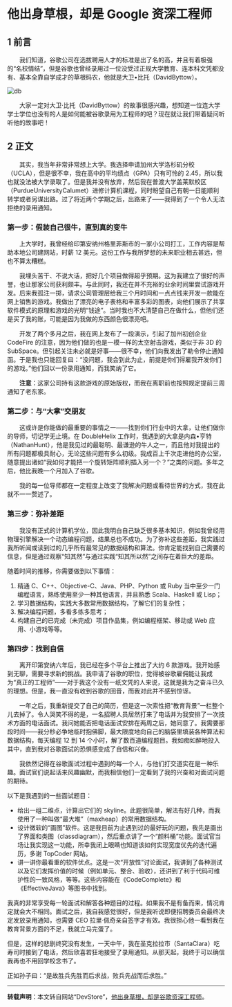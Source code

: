 # 他出身草根，却是 Google 资深工程师

## 1 前言


　　我们知道，谷歌公司在选拔聘用人才的标准是出了名的高，并且有着极强的“名校情结”，但是谷歌也曾经录用过一位没受过正规大学教育、连本科文凭都没有、基本全靠自学成才的草根码农，他就是大卫•比托（DavidByttow）。

![db](http://img.blog.csdn.net/20170328171321828)

　　大家一定对大卫·比托（DavidByttow）的故事很感兴趣，想知道一位连大学学士学位也没有的人是如何能被谷歌录用为工程师的吧？现在就让我们带着疑问听听他的故事吧！

## 2 正文

　　其实，我当年非常非常想上大学。我选择申请加州大学洛杉矶分校（UCLA），但是很不幸，我在高中的平均绩点（GPA）只有可怜的 2.45，所以我也就没法被大学录取了。但是我并没有放弃，然后我在普渡大学盖莱默校区（PurdueUniversityCalumet）进修计算机课程，同时盼望自己有朝一日能顺利转学或者另谋出路。过了将近两个学期之后，出路来了——我得到了一个令人无法拒绝的录用通知。

### 第一步：假装自己很牛，直到真的变牛


　　上大学时，我曾经给印第安纳州格里菲斯市的一家小公司打工，工作内容是帮助本地公司建网站，时薪 12 美元。这份工作与我所梦想的未来职业相去甚远，但也不算太糟糕。

　　我埋头苦干、不说大话，把好几个项目做得超乎预期。这为我建立了很好的声誉，也让那家公司获利颇丰。与此同时，我还在并不充裕的业余时间里尝试游戏开发。后来我孤注一掷，请求公司管理层给我三个月时间和一点点钱来开发一款能在网上销售的游戏。我做出了漂亮的电子表格和丰富多彩的图表，向他们展示了共享软件模式的原理和游戏的光明“钱途”。当时我也不大清楚自己在做什么，但他们还是买了我的账，可能是因为我做的东西颜色很漂亮吧。

　　开发了两个多月之后，我在网上发布了一段演示，引起了加州初创企业 CodeFire 的注意，因为他们做的也是一模一样的太空射击游戏，类似于非 3D 的 SubSpace。但引起关注未必就是好事——很不幸，他们向我发出了勒令停止通知函。于是我也只能回复曰：“没问题，我会到此为止，前提是你们得雇我开发你们的游戏。”他们回以一份录用通知，而我笑纳了它。

　　**注意**：这家公司持有这款游戏的原始版权，而我在离职前也按照规定提前三周通知了老东家。

### 第二步：与“大拿”交朋友

　　这或许是你能做的最重要的事情之一——找到你们行业中的大拿，让他们做你的导师，切记学无止境。在 DoubleHelix 工作时，我遇到的大拿是内森•亨特（NathanHunt），他是我见过的最聪明、最谦逊的牛人之一，而且他对我提出的所有问题都极具耐心，无论这些问题有多么初级。我成百上千次走进他的办公室，随意提出诸如“我如何才能把一个旋转矩阵顺利插入另一个？”之类的问题。多年之后，他比我晚一个月加入了谷歌。

　　我的每一位导师都在一定程度上改变了我解决问题或看待世界的方式，我在此就不一一赘述了。

### 第三步：弥补差距

　　我没有正式的计算机学位，因此我明白自己缺乏很多基本知识，例如我曾经用物理引擎解决一个动态编程问题，结果总也不成功。为了弥补这些差距，我实践过我所听闻或读到过的几乎所有最常见的数据结构和算法。你肯定能找到自己需要的信息，但是通过观察“知其然”与通过实践“知其所以然”之间存在着巨大的差距。

随着时间的推移，你需要做到以下事情：

 1. 精通 C、C++、Objective-C、Java、PHP、Python 或 Ruby 当中至少一门编程语言，熟练使用至少一种其他语言，并且熟悉 Scala、Haskell 或 Lisp；
 2. 学习数据结构，实践大多数常用数据结构，了解它们的复杂性；
 3. 解决编程问题，多看多练多思考；
 4. 构建自己的已完成（未完成）项目作品集，例如编程框架、移动或 Web 应用、小游戏等等。

### 第四步：找到自信

　　离开印第安纳六年后，我已经在多个平台上推出了大约 6 款游戏。我开始感到无聊，需要寻求新的挑战。我申请了谷歌的职位，觉得被谷歌雇佣能让我成为“真正的工程师”——对于我这个没有一纸文凭的人来说，这就是我为之奋斗已久的理想。但是，我一直没有收到谷歌的回音，而我对此并不感到惊讶。

　　一年之后，我重新提交了自己的简历，但是这一次索性把“教育背景”一栏整个儿去掉了。令人哭笑不得的是，一名招聘人员居然打来了电话并为我安排了一次技术方面的电话面试。我问她能否把电话面试安排在两周之后，她同意了。我需要那段时间——我分秒必争地临时抱佛脚，最大限度地向自己的脑袋里填装各种算法和数据结构，每天编程 12 到 14 个小时，解了数百道编程题目。我如痴如醉地投入其中，直到我对谷歌面试的恐惧感变成了自信和兴奋。

　　我依然记得在谷歌面试过程中遇到的每一个人，与他们打交道实在是一种乐趣。面试官们说起话来风趣幽默，而我相信他们一定看到了我的兴奋和对面试问题的期待。

以下是我遇到的一些面试题目：

 - 给出一组二维点，计算出它们的 skyline。此题很简单，解法有好几种，而我使用了一种叫做“最大堆”（maxheap）的常用数据结构。
 - 设计微软的“画图”软件。这是我目前为止遇到过的最好玩的问题，我先是画出了界面和类图（classdiagram），然后重点讲了一个“颜料桶”功能。面试官当场让我实现这一功能，所幸我闭上眼睛也知道该如何实现宽度优先的迭代遍历，多谢 TopCoder 网站。
 - 讲一讲你最看重的软件优点。这是一次“开放性”讨论面试，我讲到了各种测试以及它们发挥价值的时候（例如单元、整合、验收），还讲到了利于代码可维护性的一致风格，等等。这些内容能在《CodeComplete》和《EffectiveJava》等图书中找到。

我真的非常享受每一轮面试和解答各种题目的过程。如果我不是有备而来，情况肯定就会大不相同。面试之后，我自我感觉很好，但是我听说即便招聘委员会最终决定发放录用通知，也需要 CEO 拉里·佩奇亲自签字才有效。我很担心他一看到我在教育背景方面的不足，我就立马完蛋了。

但是，这样的悲剧终究没有发生，一天中午，我在圣克拉拉市（SantaClara）吃寿司时接到了电话，然后欣喜若狂地接受了录用通知。从那天起，我终于可以确信我再也不用回学校念书了。

正如孙子曰：“是故胜兵先胜而后求战，败兵先战而后求胜。”


----------
**转载声明**：本文转自网站“DevStore”，[他出身草根，却是谷歌资深工程师](http://www.devstore.cn/new/newInfo/706.html)。
